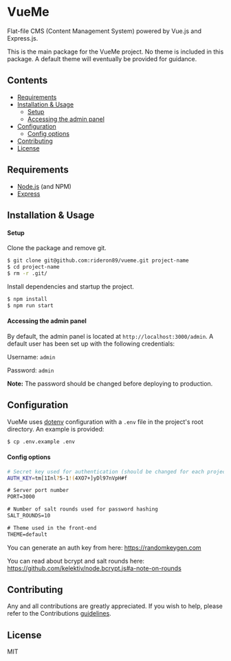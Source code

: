 # VueMe

Flat-file CMS (Content Management System) powered by Vue.js and Express.js.

This is the main package for the VueMe project. No theme is included in this package. A default theme will eventually be provided for guidance.

## Contents

* [Requirements](https://github.com/rideron89/vueme#requirements)
* [Installation & Usage](https://github.com/rideron89/vueme#installation--usage)
    * [Setup](https://github.com/rideron89/vueme#setup)
    * [Accessing the admin panel](https://github.com/rideron89/vueme#accessing-the-admin-panel)
* [Configuration](https://github.com/rideron89/vueme#configuration)
    * [Config options](https://github.com/rideron89/vueme#config-options)
* [Contributing](https://github.com/rideron89/vueme#contributing)
* [License](https://github.com/rideron89/vueme#license)

## Requirements

* [Node.js](https://nodejs.org/en/) (and NPM)
* [Express](https://expressjs.com)

## Installation & Usage

#### Setup

Clone the package and remove git.

```bash
$ git clone git@github.com:rideron89/vueme.git project-name
$ cd project-name
$ rm -r .git/
```

Install dependencies and startup the project.
```bash
$ npm install
$ npm run start
```

#### Accessing the admin panel

By default, the admin panel is located at `http://localhost:3000/admin`. A default user has been set up with the following credentials:

Username: `admin`

Password: `admin`

**Note:** The password should be changed before deploying to production.

## Configuration

VueMe uses [dotenv](https://github.com/motdotla/dotenv) configuration with a `.env` file in the project's root directory. An example is provided:

```bash
$ cp .env.example .env
```

#### Config options

```bash
# Secret key used for authentication (should be changed for each project)
AUTH_KEY=tm[1Inl?5-1!(4XO7+]yDl97nVpH#f

# Server port number
PORT=3000

# Number of salt rounds used for password hashing
SALT_ROUNDS=10

# Theme used in the front-end
THEME=default
```

You can generate an auth key from here: https://randomkeygen.com

You can read about bcrypt and salt rounds here: https://github.com/kelektiv/node.bcrypt.js#a-note-on-rounds

## Contributing

Any and all contributions are greatly appreciated. If you wish to help, please refer to the Contributions [guidelines](https://github.com/rideron89/vueme/CONTRIBUTIONS.md).

## License

MIT